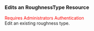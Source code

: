 ### Edits an RoughnessType Resource
<span style="color:red">Requires Administrators Authentication</span>  
Edit an existing  roughness type.
